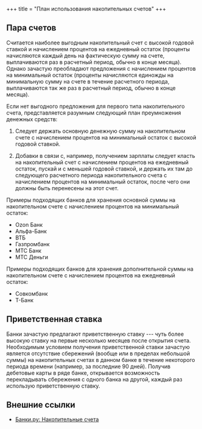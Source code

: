 +++
title = "План использования накопительных счетов"
+++

## Пара счетов

Считается наиболее выгодным накопительный счет с высокой годовой ставкой и начислением процентов на ежедневный остаток (проценты начисляются каждый день на фактическую сумму на счете, выплачиваются раз в расчетный период, обычно в конце месяца). Однако зачастую преобладают предложения с начислением процентов на минимальный остаток (проценты начисляются единожды на минимальную сумму на счете в течение расчетного периода, выплачиваются так же раз в расчетный период, обычно в конце месяца).

Если нет выгодного предложения для первого типа накопительного счета, представляется разумным следующий план преумножения денежных средств:

1. Следует держать основную денежную сумму на накопительном счете с начислением процентов на минимальный остаток с высокой годовой ставкой.

2. Добавки в связи с, например, получением зарплаты следует класть на накопительный счет с начислением процентов на ежедневный остаток, пускай и с меньшей годовой ставкой, и держать их там до следующего расчетного периода накопительного счета с начислением процентов на минимальный остаток, после чего они должны быть перенесены на этот счет.

Примеры подходящих банков для хранения основной суммы на накопительном счете с начислением процентов на минимальный остаток:

- Ozon Банк
- Альфа-Банк
- ВТБ
- Газпромбанк
- МТС Банк
- МТС Деньги

Примеры подходящих банков для хранения дополнительной суммы на накопительном счете с начислением процентов на ежедневный остаток:

- Совкомбанк
- Т-Банк

## Приветственная ставка

Банки зачастую предлагают приветственную ставку --- чуть более высокую ставку на первые несколько месяцев после открытия счета. Необходимым условием получения приветственной ставки зачастую является отсутствие сбережений (вообще или в пределах небольшой суммы) на накопительных счетах в данном банке в течение некоторого периода времени (например, за последние 90 дней). Получив дебетовые карты в ряде банке, открывается возможность перекладывать сбережения с одного банка на другой, каждый раз использую приветственную ставку.

## Внешние ссылки

- [Банки.ру: Накопительные счета](https://www.banki.ru/products/deposits/catalogue/nakopitelnyie_scheta/)
